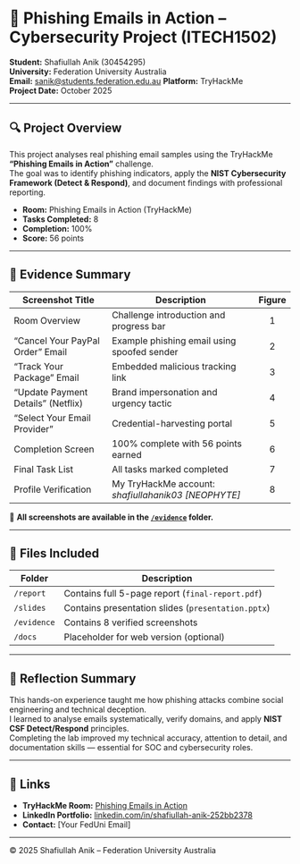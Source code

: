 # 🧠 Phishing Emails in Action – Cybersecurity Project (ITECH1502)

**Student:** Shafiullah Anik (30454295)  
**University:** Federation University Australia  
**Email:** sanik@students.federation.edu.au
**Platform:** TryHackMe  
**Project Date:** October 2025  

---

## 🔍 Project Overview
This project analyses real phishing email samples using the TryHackMe **“Phishing Emails in Action”** challenge.  
The goal was to identify phishing indicators, apply the **NIST Cybersecurity Framework (Detect & Respond)**, and document findings with professional reporting.

- **Room:** Phishing Emails in Action (TryHackMe)  
- **Tasks Completed:** 8  
- **Completion:** 100%  
- **Score:** 56 points  

---

## 🧪 Evidence Summary

| Screenshot Title | Description | Figure |
|------------------|-------------|:--:|
| Room Overview | Challenge introduction and progress bar | 1 |
| “Cancel Your PayPal Order” Email | Example phishing email using spoofed sender | 2 |
| “Track Your Package” Email | Embedded malicious tracking link | 3 |
| “Update Payment Details” (Netflix) | Brand impersonation and urgency tactic | 4 |
| “Select Your Email Provider” | Credential-harvesting portal | 5 |
| Completion Screen | 100% complete with 56 points earned | 6 |
| Final Task List | All tasks marked completed | 7 |
| Profile Verification | My TryHackMe account: *shafiullahanik03 [NEOPHYTE]* | 8 |

📂 **All screenshots are available in the [`/evidence`](./evidence) folder.**

---

## 📘 Files Included

| Folder | Description |
|--------|-------------|
| `/report` | Contains full 5-page report (`final-report.pdf`) |
| `/slides` | Contains presentation slides (`presentation.pptx`) |
| `/evidence` | Contains 8 verified screenshots |
| `/docs` | Placeholder for web version (optional) |

---

## 🧠 Reflection Summary
This hands-on experience taught me how phishing attacks combine social engineering and technical deception.  
I learned to analyse emails systematically, verify domains, and apply **NIST CSF Detect/Respond** principles.  
Completing the lab improved my technical accuracy, attention to detail, and documentation skills — essential for SOC and cybersecurity roles.

---

## 🔗 Links
- **TryHackMe Room:** [Phishing Emails in Action](https://tryhackme.com)  
- **LinkedIn Portfolio:** [linkedin.com/in/shafiullah-anik-252bb2378](https://www.linkedin.com/in/shafiullah-anik-252bb2378)  
- **Contact:** [Your FedUni Email]  

---

© 2025 Shafiullah Anik – Federation University Australia
